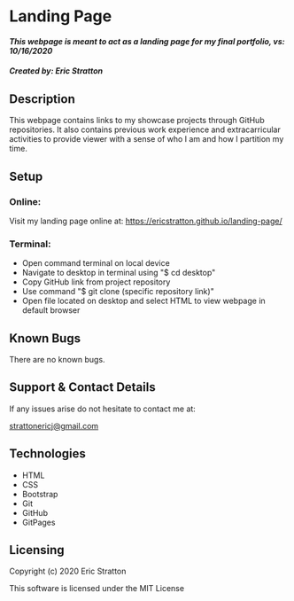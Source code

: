 # Landing Page

#### _This webpage is meant to act as a landing page for my final portfolio, vs: 10/16/2020_

#### _Created by: Eric Stratton_

## Description

This webpage contains links to my showcase projects through GitHub repositories. It also contains previous work experience and extracarricular activities to provide viewer with a sense of who I am and how I partition my time.

## Setup

### Online:
Visit my landing page online at: https://ericstratton.github.io/landing-page/


### Terminal:
- Open command terminal on local device
- Navigate to desktop in terminal using "\$ cd desktop"
- Copy GitHub link from project repository
- Use command "\$ git clone (specific repository link)"
- Open file located on desktop and select HTML to view webpage in default browser

## Known Bugs

There are no known bugs.

## Support & Contact Details

If any issues arise do not hesitate to contact me at:

<strattonericj@gmail.com>

## Technologies

- HTML
- CSS
- Bootstrap
- Git
- GitHub
- GitPages

## Licensing

Copyright (c) 2020 Eric Stratton

This software is licensed under the MIT License
